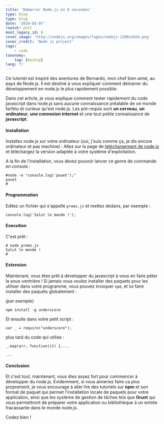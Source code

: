 ```yaml
---
title: 'Démarrer Node.js en 8 secondes'
type: blog
type: blog
date: '2014-03-07'
layout: post
moot_legacy_id: 8
cover_image: 'http://nodejs.org/images/logos/nodejs-1280x1024.png'
cover_credit: 'Node js project'
tags:
    - code
taxonomy:
    tag: [backup]
lang: fr
---
```


Ce tutoriel est inspiré des aventures de Bernardo, mon chef bien aimé, au pays de Node.js. Il est destiné à vous expliquer comment démarrer du développement en node.js le plus rapidement possible.

Dans cet article, je vous explique comment tester rapidement du code javascript dans node.js sans aucune connaissance préalable de ce monde farfelu et curieux qu'est node.js. Les pré-requis sont **un cerveau**, **un ordinateur**, **une connexion internet** et une tout petite connaissance de **javascript**.

#### Installation
Installez node.js sur votre ordinateur (oui, j'suis comme ça, je dis encore ordinateur et pas machine) : Allez sur la page de [téléchargement de node.js][1] et téléchargez la version adaptée à votre système d'exploitation.

A la fin de l'installation, vous devez pouvoir lancer ce genre de commande en console :

	#node -e "console.log('pouet');"
	pouet
	#


#### Programmation

Editez un fichier qui s'appelle `prems.js` et mettez dedans, par exemple :

	console.log('Salut le monde !');

#### Execution

C'est prêt :

	# node prems.js
	Salut le monde !
	#
#### Extension

Maintenant, vous êtes prêt à développer du javascript à vous en faire péter la sous-ventrière ! Si jamais vous voulez installer des paquets pour les utiliser dans votre programme, vous pouvez invoquer `npm`, et lui faire installer des paquets globalement :

*(par exemple)*

	npm install -g underscore

Et ensuite dans votre petit script :

	var _ = require("underscore");

plus tard du code qui utilise :

	_.map(arr, function(it) {....

	...

#### Conclusion

Et c'est tout, maintenant, vous êtes assez fort pour commencer à développer du node.js. Evidemment, si vous aimeriez faire ca plus proprement, je vous encourage à aller lire des tutoriels sur **npm** et son format de paquet qui permet l'installation locale de paquets pour votre application, ainsi que les système de gestion de tâches tels que **Grunt** qui vous permettront de préparer votre application ou bibliothèque à un entrée fracassante dans le monde node.js.

Codez bien !

[1]:	http://nodejs.org/download/
